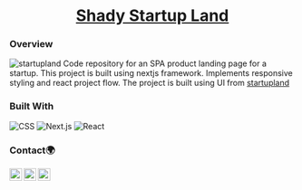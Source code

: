 <h1 align="center"><a href='https://startup-landing-sage.vercel.app/'>Shady Startup Land</a></h1>


### Overview
![startupland](https://user-images.githubusercontent.com/62676042/130692302-7b9180a9-f3e1-4682-8128-8060c7b82b85.png)
Code repository for an SPA product landing page for a startup. This project is built using nextjs framework. Implements responsive styling and react project flow. The project is built using UI from [startupland](https://startuplanding.redq.io/#demo)


### Built With

<!-- This section should list any major frameworks that you built your project using. Here are a few examples.-->

  ![CSS](https://img.shields.io/badge/-CSS-333333?style=flat&logo=CSS3&logoColor=1572B6)
  ![Next.js](https://img.shields.io/badge/-Next.js-333333?style=flat&logo=next.js)
  ![React](https://img.shields.io/badge/-React-333333?style=flat&logo=react)




### Contact🌍
[<img align="left" alt="iyanu-show | Twitter" width="22px" src="https://cdn.jsdelivr.net/npm/simple-icons@v5/icons/twitter.svg" />][twitter]
[<img align="left" alt="iyanu-show | LinkedIn" width="22px"  src="https://cdn.jsdelivr.net/npm/simple-icons@v5/icons/linkedin.svg" />][linkedin]
[<img align="left" alt="iyanu-show" width="22px" src="https://cdn.jsdelivr.net/npm/simple-icons@v5/icons/react.svg" />][website]


<br/>

[website]: https://iyanushowportfolio.netlify.app/
[twitter]: https://twitter.com/the_iyanu
[linkedin]: https://www.linkedin.com/in/iyanuoluwa-sowande-0522/

